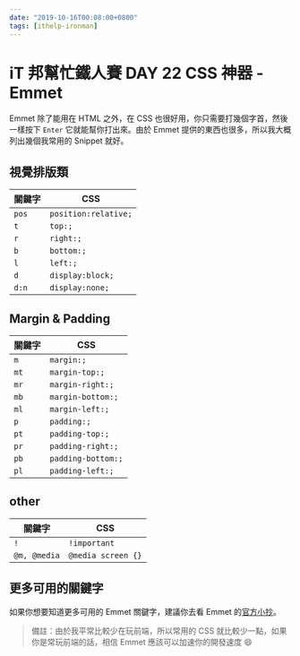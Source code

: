 ```yaml
---
date: "2019-10-16T00:08:00+0800"
tags: [ithelp-ironman]
---
```

# iT 邦幫忙鐵人賽 DAY 22 CSS 神器 - Emmet

Emmet 除了能用在 HTML 之外，在 CSS 也很好用，你只需要打幾個字首，然後一樣按下 `Enter` 它就能幫你打出來。由於 Emmet 提供的東西也很多，所以我大概列出幾個我常用的 Snippet 就好。

## 視覺排版類

| 關鍵字 | CSS |
| ----- | --- |
| `pos` | `position:relative;` |
| `t` | `top:;` |
| `r` | `right:;` |
| `b` | `bottom:;` |
| `l` | `left:;` |
| `d` | `display:block;` |
| `d:n` | `display:none;` |

## Margin & Padding

| 關鍵字 | CSS |
| ----- | --- |
| `m` | `margin:;` |
| `mt` | `margin-top:;` |
| `mr` | `margin-right:;` |
| `mb` | `margin-bottom:;` |
| `ml` | `margin-left:;` |
| `p` | `padding:;` |
| `pt` | `padding-top:;` |
| `pr` | `padding-right:;` |
| `pb` | `padding-bottom:;` |
| `pl` | `padding-left:;` |

## other

| 關鍵字 | CSS |
| ----- | --- |
| `!` | `!important` |
| `@m, @media` | `@media screen {}` |

## 更多可用的關鍵字

如果你想要知道更多可用的 Emmet 關鍵字，建議你去看 Emmet 的[官方小抄](https://docs.emmet.io/cheat-sheet/)。

> 備註：由於我平常比較少在玩前端，所以常用的 CSS 就比較少一點，如果你是常玩前端的話，相信 Emmet 應該可以加速你的開發速度 😄
